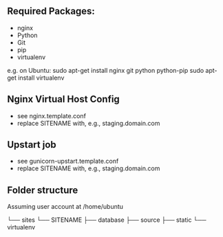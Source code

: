 ## Required Packages:
* nginx
* Python
* Git
* pip
* virtualenv

e.g. on Ubuntu:
    sudo apt-get install nginx git python python-pip
    sudo apt-get install virtualenv

## Nginx Virtual Host Config
* see nginx.template.conf
* replace SITENAME with, e.g., staging.domain.com

## Upstart job
* see gunicorn-upstart.template.conf
* replace SITENAME with, e.g., staging.domain.com

## Folder structure
Assuming user account at /home/ubuntu

└── sites
    └── SITENAME
        ├── database
        ├── source
        ├── static
        └── virtualenv